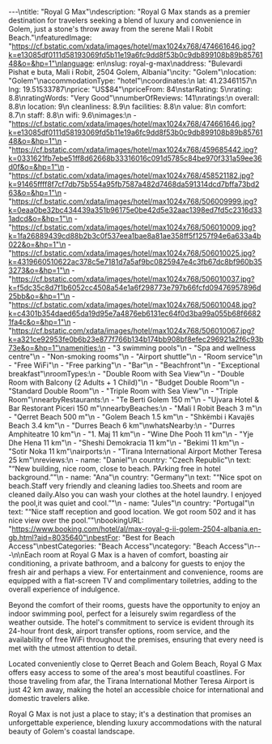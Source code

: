 ---\ntitle: "Royal G Max"\ndescription: "Royal G Max stands as a premier destination for travelers seeking a blend of luxury and convenience in Golem, just a stone's throw away from the serene Mali I Robit Beach."\nfeaturedImage: "https://cf.bstatic.com/xdata/images/hotel/max1024x768/474661646.jpg?k=e13085df0111d58193069fd5b11e19a6fc9dd8f53b0c9db899108b89b8576148&o=&hp=1"\nlanguage: en\nslug: royal-g-max\naddress: "Bulevardi Pishat e buta, Mali i Robit, 2504 Golem, Albania"\ncity: "Golem"\nlocation: "Golem"\naccommodationType: "hotel"\ncoordinates:\n  lat: 41.23461157\n  lng: 19.51533787\nprice: "US$84"\npriceFrom: 84\nstarRating: 5\nrating: 8.8\nratingWords: "Very Good"\nnumberOfReviews: 141\nratings:\n  overall: 8.8\n  location: 9\n  cleanliness: 8.9\n  facilities: 8.8\n  value: 8\n  comfort: 8.7\n  staff: 8.8\n  wifi: 9.6\nimages:\n  - "https://cf.bstatic.com/xdata/images/hotel/max1024x768/474661646.jpg?k=e13085df0111d58193069fd5b11e19a6fc9dd8f53b0c9db899108b89b8576148&o=&hp=1"\n  - "https://cf.bstatic.com/xdata/images/hotel/max1024x768/459685442.jpg?k=0331621fb7ebe51ff8d62668b33316016c091d5785c84be970f331a59ee36d0f&o=&hp=1"\n  - "https://cf.bstatic.com/xdata/images/hotel/max1024x768/458521182.jpg?k=91465ffff8f7cf7db75b554a95fb7587a482d7468da591314dcd7bffa73bd263&o=&hp=1"\n  - "https://cf.bstatic.com/xdata/images/hotel/max1024x768/506009999.jpg?k=0eaa0be32bc434439a351b96175e0be42d5e32aac1398ed7fd5c2316d331adcd&o=&hp=1"\n  - "https://cf.bstatic.com/xdata/images/hotel/max1024x768/506010009.jpg?k=1fa26889439cd88b2b3c0f537eea1bae8a81ae358ff5f1257f94e6a633a4b022&o=&hp=1"\n  - "https://cf.bstatic.com/xdata/images/hotel/max1024x768/506010025.jpg?k=4319660510622ac378c5e7181d7a5af9bc0825947e4c3fb67dc8bf960b353273&o=&hp=1"\n  - "https://cf.bstatic.com/xdata/images/hotel/max1024x768/506010037.jpg?k=f5dc35c8d7f1b6052cc4508a54e1a6f298773e797b66fcfd09476957896d25bb&o=&hp=1"\n  - "https://cf.bstatic.com/xdata/images/hotel/max1024x768/506010048.jpg?k=c4301b354daed65da19d95e7a4876eb6131ec64f0d3ba99a055b68f66821fa4c&o=&hp=1"\n  - "https://cf.bstatic.com/xdata/images/hotel/max1024x768/506010067.jpg?k=a321ce92953fe0b6b23e877f766b134b174bb908bf8efec296921a2f6c93b73e&o=&hp=1"\namenities:\n  - "3 swimming pools"\n  - "Spa and wellness centre"\n  - "Non-smoking rooms"\n  - "Airport shuttle"\n  - "Room service"\n  - "Free WiFi"\n  - "Free parking"\n  - "Bar"\n  - "Beachfront"\n  - "Exceptional breakfast"\nroomTypes:\n  - "Double Room with Sea View"\n  - "Double Room with Balcony (2 Adults + 1 Child)"\n  - "Budget Double Room"\n  - "Standard Double Room"\n  - "Triple Room with Sea View"\n  - "Triple Room"\nnearbyRestaurants:\n  - "Te Berti Golem 150 m"\n  - "Ujvara Hotel & Bar Restorant Piceri 150 m"\nnearbyBeaches:\n  - "Mali I Robit Beach 3 m"\n  - "Qerret Beach 500 m"\n  - "Golem Beach 1.5 km"\n  - "Shkëmbi i Kavajës Beach 3.4 km"\n  - "Durres Beach 6 km"\nwhatsNearby:\n  - "Durres Amphiteatre 10 km"\n  - "1. Maj 11 km"\n  - "Wine Dhe Pooh 11 km"\n  - "Yje Dhe Hena 11 km"\n  - "Sheshi Demokracia 11 km"\n  - "Bekimi 11 km"\n  - "Sotir Noka 11 km"\nairports:\n  - "Tirana International Airport Mother Teresa 25 km"\nreviews:\n  - name: "Daniel"\n    country: "Czech Republic"\n    text: "“New building, nice room, close to beach. PArking free in hotel background.”"\n  - name: "Ana"\n    country: "Germany"\n    text: "“Nice spot on beach.Staff very friendly and cleaning ladies too.Sheets and room are cleaned daily.Also you can wash your clothes at the hotel laundry.
I enjoyed the pool,it was quiet and cool.”"\n  - name: "Jules"\n    country: "Portugal"\n    text: "“Nice staff reception and good location.
We got room 502 and it has nice view over the pool.”"\nbookingURL: "https://www.booking.com/hotel/al/max-royal-g-ii-golem-2504-albania.en-gb.html?aid=8035640"\nbestFor: "Best for Beach Access"\nbestCategories: "Beach Access"\ncategory: "Beach Access"\n---\n\nEach room at Royal G Max is a haven of comfort, boasting air conditioning, a private bathroom, and a balcony for guests to enjoy the fresh air and perhaps a view. For entertainment and convenience, rooms are equipped with a flat-screen TV and complimentary toiletries, adding to the overall experience of indulgence.

Beyond the comfort of their rooms, guests have the opportunity to enjoy an indoor swimming pool, perfect for a leisurely swim regardless of the weather outside. The hotel's commitment to service is evident through its 24-hour front desk, airport transfer options, room service, and the availability of free WiFi throughout the premises, ensuring that every need is met with the utmost attention to detail.

Located conveniently close to Qerret Beach and Golem Beach, Royal G Max offers easy access to some of the area's most beautiful coastlines. For those traveling from afar, the Tirana International Mother Teresa Airport is just 42 km away, making the hotel an accessible choice for international and domestic travelers alike.

Royal G Max is not just a place to stay; it's a destination that promises an unforgettable experience, blending luxury accommodations with the natural beauty of Golem's coastal landscape.